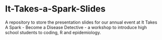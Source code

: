 # It-Takes-a-Spark-Slides
A repository to store the presentation slides for our annual event at It Takes A Spark - Become a Disease Detective - a workshop to introduce high school students to coding, R and epidemiology. 
